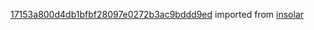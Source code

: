 [17153a800d4db1bfbf28097e0272b3ac9bddd9ed](https://github.com/insolar/insolar/commit/17153a800d4db1bfbf28097e0272b3ac9bddd9ed) imported from [insolar](https://github.com/insolar/insolar)
